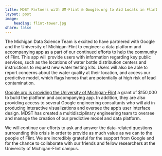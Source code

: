 ```yaml
---
title: MDST Partners with UM-Flint & Google.org to Aid Locals in Flint Water Crisis
layout: post
image:
    heading: flint-tower.jpg
share: false
---
```


The Michigan Data Science Team is excited to have partnered with Google and the University of Michigan-Flint to engineer a data platform and accompanying app as a part of our continued efforts to help the community of Flint. This app will provide users with information regarding key public services, such as the locations of water bottle distribution centers and instructions to request new water testing kits. Users will also be able to report concerns about the water quality at their location, and access our predictive model, which flags homes that are potentially at high risk of lead contamination.

[Google.org is providing the University of Michigan-Flint](https://googleblog.blogspot.com/2016/05/helping-for-long-term-in-flint-michigan.html) a grant of $150,000 to build the platform and accompanying app. In addition, they are also providing access to several Google engineering consultants who will aid in producing interactive visualizations and oversee the app’s user interface design. MDST has created a multidisciplinary engineering team to oversee and manage the creation of our predictive model and data platform.

We will continue our efforts to ask and answer the data-related questions surrounding this crisis in order to provide as much value as we can to the people of Flint. We are incredibly grateful for the support from Google and for the chance to collaborate with our friends and fellow researchers at the University of Michigan-Flint campus.

